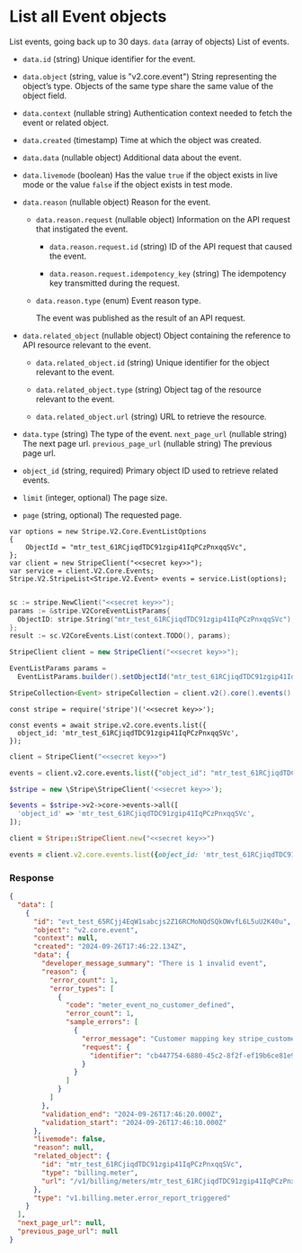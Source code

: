 # List all Event objects

List events, going back up to 30 days.
`data` (array of objects)
List of events.

- `data.id` (string)
  Unique identifier for the event.

- `data.object` (string, value is "v2.core.event")
  String representing the object’s type. Objects of the same type share the same value of the object field.

- `data.context` (nullable string)
  Authentication context needed to fetch the event or related object.

- `data.created` (timestamp)
  Time at which the object was created.

- `data.data` (nullable object)
  Additional data about the event.

- `data.livemode` (boolean)
  Has the value `true` if the object exists in live mode or the value `false` if the object exists in test mode.

- `data.reason` (nullable object)
  Reason for the event.

  - `data.reason.request` (nullable object)
    Information on the API request that instigated the event.

    - `data.reason.request.id` (string)
      ID of the API request that caused the event.

    - `data.reason.request.idempotency_key` (string)
      The idempotency key transmitted during the request.

  - `data.reason.type` (enum)
    Event reason type.

    The event was published as the result of an API request.

- `data.related_object` (nullable object)
  Object containing the reference to API resource relevant to the event.

  - `data.related_object.id` (string)
    Unique identifier for the object relevant to the event.

  - `data.related_object.type` (string)
    Object tag of the resource relevant to the event.

  - `data.related_object.url` (string)
    URL to retrieve the resource.

- `data.type` (string)
  The type of the event.
`next_page_url` (nullable string)
The next page url.
`previous_page_url` (nullable string)
The previous page url.

- `object_id` (string, required)
  Primary object ID used to retrieve related events.

- `limit` (integer, optional)
  The page size.

- `page` (string, optional)
  The requested page.

```dotnet
var options = new Stripe.V2.Core.EventListOptions
{
    ObjectId = "mtr_test_61RCjiqdTDC91zgip41IqPCzPnxqqSVc",
};
var client = new StripeClient("<<secret key>>");
var service = client.V2.Core.Events;
Stripe.V2.StripeList<Stripe.V2.Event> events = service.List(options);
```

```go

sc := stripe.NewClient("<<secret key>>");
params := &stripe.V2CoreEventListParams{
  ObjectID: stripe.String("mtr_test_61RCjiqdTDC91zgip41IqPCzPnxqqSVc"),
};
result := sc.V2CoreEvents.List(context.TODO(), params);
```

```java
StripeClient client = new StripeClient("<<secret key>>");

EventListParams params =
  EventListParams.builder().setObjectId("mtr_test_61RCjiqdTDC91zgip41IqPCzPnxqqSVc").build();

StripeCollection<Event> stripeCollection = client.v2().core().events().list(params);
```

```node
const stripe = require('stripe')('<<secret key>>');

const events = await stripe.v2.core.events.list({
  object_id: 'mtr_test_61RCjiqdTDC91zgip41IqPCzPnxqqSVc',
});
```

```python
client = StripeClient("<<secret key>>")

events = client.v2.core.events.list({"object_id": "mtr_test_61RCjiqdTDC91zgip41IqPCzPnxqqSVc"})
```

```php
$stripe = new \Stripe\StripeClient('<<secret key>>');

$events = $stripe->v2->core->events->all([
  'object_id' => 'mtr_test_61RCjiqdTDC91zgip41IqPCzPnxqqSVc',
]);
```

```ruby
client = Stripe::StripeClient.new("<<secret key>>")

events = client.v2.core.events.list({object_id: 'mtr_test_61RCjiqdTDC91zgip41IqPCzPnxqqSVc'})
```

### Response

```json
{
  "data": [
    {
      "id": "evt_test_65RCjj4EqW1sabcjs2Z16RCMoNQdSQkOWvfL6L5uU2K40u",
      "object": "v2.core.event",
      "context": null,
      "created": "2024-09-26T17:46:22.134Z",
      "data": {
        "developer_message_summary": "There is 1 invalid event",
        "reason": {
          "error_count": 1,
          "error_types": [
            {
              "code": "meter_event_no_customer_defined",
              "error_count": 1,
              "sample_errors": [
                {
                  "error_message": "Customer mapping key stripe_customer_id not found in payload.",
                  "request": {
                    "identifier": "cb447754-6880-45c2-8f2f-ef19b6ce81e9"
                  }
                }
              ]
            }
          ]
        },
        "validation_end": "2024-09-26T17:46:20.000Z",
        "validation_start": "2024-09-26T17:46:10.000Z"
      },
      "livemode": false,
      "reason": null,
      "related_object": {
        "id": "mtr_test_61RCjiqdTDC91zgip41IqPCzPnxqqSVc",
        "type": "billing.meter",
        "url": "/v1/billing/meters/mtr_test_61RCjiqdTDC91zgip41IqPCzPnxqqSVc"
      },
      "type": "v1.billing.meter.error_report_triggered"
    }
  ],
  "next_page_url": null,
  "previous_page_url": null
}
```